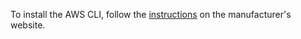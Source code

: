 To install the AWS CLI, follow the [instructions](https://docs.aws.amazon.com/cli/latest/userguide/installing.html) on the manufacturer's website.